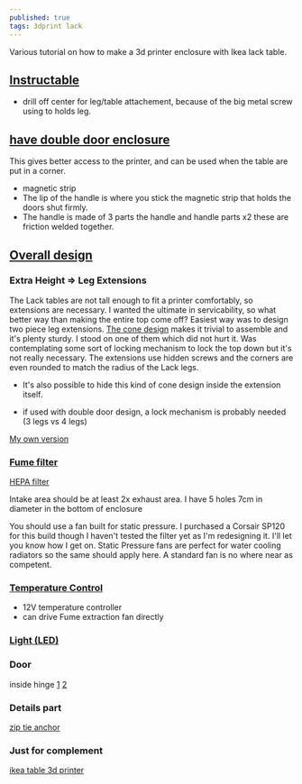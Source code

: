 ```yaml
---
published: true
tags: 3dprint lack
---
```

Various tutorial on how to make a 3d printer enclosure with Ikea lack table.

## [Instructable](http://www.instructables.com/id/3d-Printer-Enclosure-from-Upcycled-Furniture/)

- drill off center for leg/table attachement, because of the big metal screw using to holds leg.


## [have double door enclosure](https://www.thingiverse.com/thing:2174829)

This gives better access to the printer, and can be used when the table are put in a corner.

- magnetic strip
- The lip of the handle is where you stick the magnetic strip that holds the doors shut firmly.
- The handle is made of 3 parts the handle and handle parts x2 these are friction welded together.


## [Overall design](https://www.thingiverse.com/thing:2012384)

### Extra Height => Leg Extensions

The Lack tables are not tall enough to fit a printer comfortably, so extensions are necessary. I wanted the ultimate in servicability, so what better way than making the entire top come off? Easiest way was to design two piece leg extensions. [The cone design](https://thingiverse-production-new.s3.amazonaws.com/renders/8e/8d/e6/c6/82/8cc12f27f36902d827aab3bf8ee5fba6_preview_featured.jpg) makes it trivial to assemble and it's plenty sturdy. I stood on one of them which did not hurt it. Was contemplating some sort of locking mechanism to lock the top down but it's not really necessary. The extensions use hidden screws and the corners are even rounded to match the radius of the Lack legs.

- It's also possible to hide this kind of cone design inside the extension itself.

- if used with double door design, a lock mechanism is probably needed (3 legs vs 4 legs)


[My own version](https://cad.onshape.com/documents/9cc6f1a9f094c4ab23a575bf/w/fe9cf6273d3ad990f3f990fd/e/3a9f19b78620127b542c24b4)

### [Fume filter](https://www.thingiverse.com/thing:2105113)

[HEPA filter](https://www.amazon.com/gp/product/B01N5P4Q7B/ref=oh_aui_detailpage_o02_s00?ie=UTF8&psc=1)

Intake area should be at least 2x exhaust area. I have 5 holes 7cm in diameter in the bottom of enclosure

You should use a fan built for static pressure. I purchased a Corsair SP120 for this build though I haven't tested the filter yet as I'm redesigning it. I'll let you know how I get on. Static Pressure fans are perfect for water cooling radiators so the same should apply here. A standard fan is no where near as competent.

### [Temperature Control](https://www.amazon.com/gp/product/B019I3YCFS/ref=as_li_qf_sp_asin_il_tl?ie=UTF8&tag=athruz-20&camp=1789&creative=9325&linkCode=as2&creativeASIN=B019I3YCFS&linkId=ffac58c7a09452b0f169238dc409e6a3)

- 12V temperature controller
- can drive Fume extraction fan directly

### [Light (LED)](https://www.amazon.com/gp/product/B00LAAUCZ2/ref=oh_aui_detailpage_o03_s00?ie=UTF8&psc=1)

### Door

inside hinge
[1](https://www.leroymerlin.fr/v3/p/produits/charniere-universelle-acier-pour-meuble-l-104-x-l-44-mm-e1401635812)
[2](https://www.amazon.fr/Penderie-Chevalet-charni%C3%A8res-ressort-Argent%C3%A9/dp/B012TCIDPK/ref=sr_1_16?s=hi&ie=UTF8&qid=1509838772&sr=1-16&keywords=charniere+metal)

### Details part

[zip tie anchor](https://www.thingiverse.com/thing:1800896)


### Just for complement

[ikea table 3d printer](https://hackaday.com/2016/12/22/ikea-table-3d-printer/)